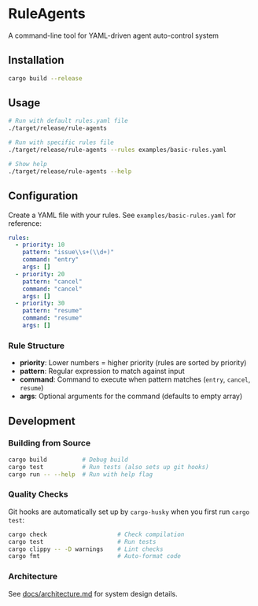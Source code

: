 # RuleAgents

A command-line tool for YAML-driven agent auto-control system

## Installation

```bash
cargo build --release
```

## Usage

```bash
# Run with default rules.yaml file
./target/release/rule-agents

# Run with specific rules file
./target/release/rule-agents --rules examples/basic-rules.yaml

# Show help
./target/release/rule-agents --help
```

## Configuration

Create a YAML file with your rules. See `examples/basic-rules.yaml` for reference:

```yaml
rules:
  - priority: 10
    pattern: "issue\\s+(\\d+)"
    command: "entry"
    args: []
  - priority: 20
    pattern: "cancel"
    command: "cancel"
    args: []
  - priority: 30
    pattern: "resume"
    command: "resume"
    args: []
```

### Rule Structure

- **priority**: Lower numbers = higher priority (rules are sorted by priority)
- **pattern**: Regular expression to match against input
- **command**: Command to execute when pattern matches (`entry`, `cancel`, `resume`)
- **args**: Optional arguments for the command (defaults to empty array)

## Development

### Building from Source

```bash
cargo build          # Debug build
cargo test           # Run tests (also sets up git hooks)
cargo run -- --help  # Run with help flag
```

### Quality Checks

Git hooks are automatically set up by `cargo-husky` when you first run `cargo test`:

```bash
cargo check                    # Check compilation
cargo test                     # Run tests
cargo clippy -- -D warnings    # Lint checks
cargo fmt                      # Auto-format code
```

### Architecture

See [docs/architecture.md](docs/architecture.md) for system design details.